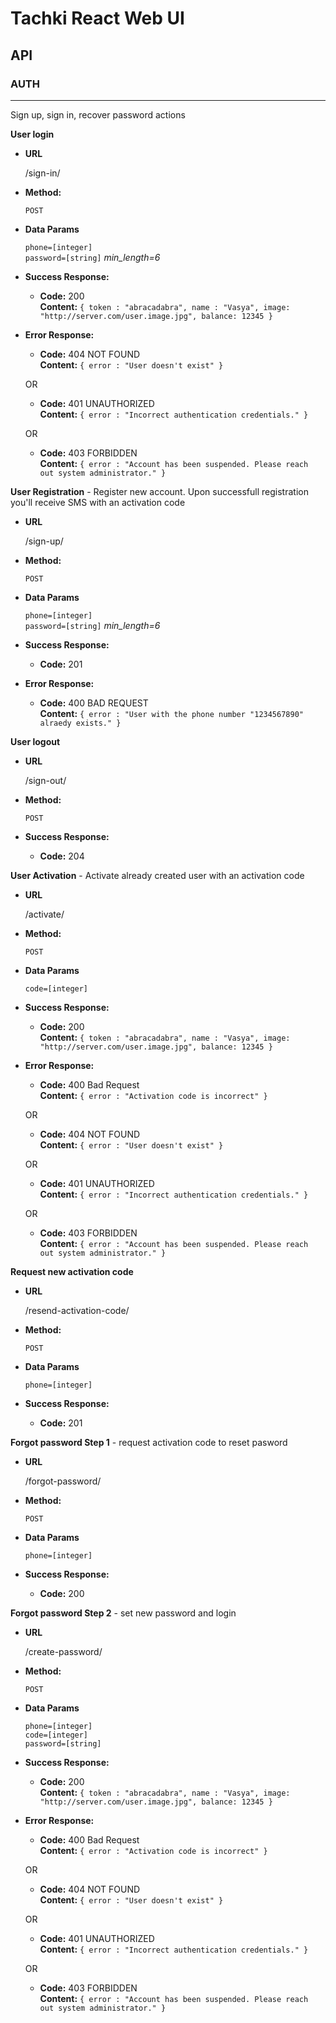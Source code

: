 # Tachki React Web UI
## API

### AUTH
----
Sign up, sign in, recover password actions

**User login**

* **URL**

  /sign-in/

* **Method:**

  `POST`

* **Data Params**

  `phone=[integer]` <br />
  `password=[string]` *min_length=6*

* **Success Response:**

  * **Code:** 200 <br />
    **Content:** `{ token : "abracadabra", name : "Vasya", image: "http://server.com/user.image.jpg", balance: 12345 }`
 
* **Error Response:**

  * **Code:** 404 NOT FOUND <br />
    **Content:** `{ error : "User doesn't exist" }`

  OR

  * **Code:** 401 UNAUTHORIZED <br />
    **Content:** `{ error : "Incorrect authentication credentials." }`

  OR

  * **Code:** 403 FORBIDDEN <br />
    **Content:** `{ error : "Account has been suspended. Please reach out system administrator." }`


**User Registration** - Register new account. Upon successfull registration you'll receive SMS with an activation code

* **URL**

  /sign-up/

* **Method:**

  `POST`

* **Data Params**

  `phone=[integer]` <br />
  `password=[string]` *min_length=6*

* **Success Response:**

  * **Code:** 201 <br />
 
* **Error Response:**

  * **Code:** 400 BAD REQUEST <br />
    **Content:** `{ error : "User with the phone number "1234567890" alraedy exists." }`


**User logout**

* **URL**

  /sign-out/

* **Method:**

  `POST`

* **Success Response:**

  * **Code:** 204 <br />
 

**User Activation** - Activate already created user with an activation code 

* **URL**

  /activate/

* **Method:**

  `POST`

* **Data Params**

  `code=[integer]`

* **Success Response:**

  * **Code:** 200 <br />
    **Content:** `{ token : "abracadabra", name : "Vasya", image: "http://server.com/user.image.jpg", balance: 12345 }`
 
* **Error Response:**

    * **Code:** 400 Bad Request <br />
      **Content:** `{ error : "Activation code is incorrect" }`

    OR
  
    * **Code:** 404 NOT FOUND <br />
      **Content:** `{ error : "User doesn't exist" }`

    OR
  
    * **Code:** 401 UNAUTHORIZED <br />
      **Content:** `{ error : "Incorrect authentication credentials." }`
  
    OR
  
    * **Code:** 403 FORBIDDEN <br />
      **Content:** `{ error : "Account has been suspended. Please reach out system administrator." }`
 

**Request new activation code**

* **URL**

  /resend-activation-code/

* **Method:**

  `POST`

* **Data Params**

  `phone=[integer]`

* **Success Response:**

  * **Code:** 201 <br />
 

**Forgot password Step 1** - request activation code to reset pasword

* **URL**

  /forgot-password/

* **Method:**

  `POST`

* **Data Params**

  `phone=[integer]`

* **Success Response:**

  * **Code:** 200 <br />
 

**Forgot password Step 2** - set new password and login

* **URL**

  /create-password/

* **Method:**

  `POST`

* **Data Params**

  `phone=[integer]` <br />
  `code=[integer]` <br />
  `password=[string]` <br />

* **Success Response:**

  * **Code:** 200 <br />
    **Content:** `{ token : "abracadabra", name : "Vasya", image: "http://server.com/user.image.jpg", balance: 12345 }`
 
* **Error Response:**

    * **Code:** 400 Bad Request <br />
      **Content:** `{ error : "Activation code is incorrect" }`

    OR
  
    * **Code:** 404 NOT FOUND <br />
      **Content:** `{ error : "User doesn't exist" }`

    OR
  
    * **Code:** 401 UNAUTHORIZED <br />
      **Content:** `{ error : "Incorrect authentication credentials." }`
  
    OR
  
    * **Code:** 403 FORBIDDEN <br />
      **Content:** `{ error : "Account has been suspended. Please reach out system administrator." }`
